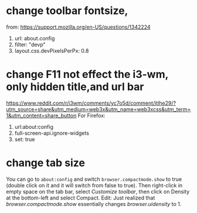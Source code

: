 # change toolbar fontsize, 
from: https://support.mozilla.org/en-US/questions/1342224
1) url: about.config
2) filter: "devp"
3) layout.css.devPixelsPerPx: 0.8

# change F11 not effect the i3-wm, only hidden title,and url bar
https://www.reddit.com/r/i3wm/comments/yc7o5d/comment/itlhe29/?utm_source=share&utm_medium=web3x&utm_name=web3xcss&utm_term=1&utm_content=share_button
For Firefox:
1) url:about:config 
2) full-screen-api.ignore-widgets 
3) set: true

# change tab size
You can go to `about:config` and switch `browser.compactmode.show` to true (double click on it and it will switch from false to true). Then right-click in empty space on the tab bar, select *Customize toolbar*, then click on Density at the bottom-left and select Compact.
Edit: Just realized that *browser.compactmode.show* essentially changes *browser.uidensity* to 1.
